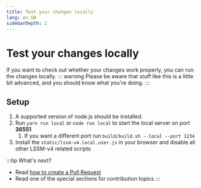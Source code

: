 ```yaml
---
title: Test your changes locally
lang: en_GB
sidebarDepth: 2
---
```


# Test your changes locally
If you want to check out whether your changes work properly, you can run the changes locally.
::: warning
Please be aware that stuff like this is a little bit advanced, and you should know what you're doing.
:::

## Setup
1. A supported version of node.js should be installed.
2. Run `yarn run local` or `node run local` to start the local server on port **36551**
   1. If you want a different port run `build/build.sh --local --port 1234`
4. Install the `static/lssm-v4.local.user.js` in your browser and disable all other LSSM-v4 related scripts



:::tip What's next?

* Read [how to create a Pull Request](./prs.md)
* Read one of the special sections for contribution topics
  :::
